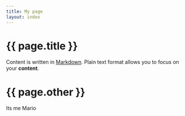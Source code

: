 ```yaml
---
title: My page
layout: index
---
```


# {{ page.title }}

Content is written in [Markdown](https://learnxinyminutes.com/docs/markdown/). Plain text format allows you to focus on your **content**.

# {{ page.other }}
Its me Mario
